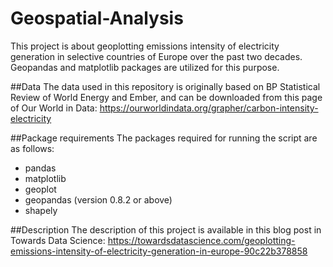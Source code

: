 # Geospatial-Analysis

This project is about geoplotting emissions intensity of electricity generation in selective countries of Europe over the past two decades.
Geopandas and matplotlib packages are utilized for this purpose.

##Data
The data used in this repository is originally based on BP Statistical Review of World Energy and Ember, and can be downloaded from this page of Our World in Data:
https://ourworldindata.org/grapher/carbon-intensity-electricity

##Package requirements
The packages required for running the script are as follows:
- pandas
- matplotlib
- geoplot
- geopandas (version 0.8.2 or above)
- shapely


##Description
The description of this project is available in this blog post in Towards Data Science:
https://towardsdatascience.com/geoplotting-emissions-intensity-of-electricity-generation-in-europe-90c22b378858

